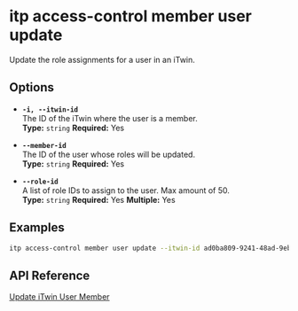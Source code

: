 # itp access-control member user update

Update the role assignments for a user in an iTwin.

## Options

- **`-i, --itwin-id`**  
  The ID of the iTwin where the user is a member.  
  **Type:** `string` **Required:** Yes

- **`--member-id`**  
  The ID of the user whose roles will be updated.  
  **Type:** `string` **Required:** Yes

- **`--role-id`**  
  A list of role IDs to assign to the user. Max amount of 50.  
  **Type:** `string` **Required:** Yes **Multiple:** Yes

## Examples

```bash
itp access-control member user update --itwin-id ad0ba809-9241-48ad-9eb0-c8038c1a1d51 --member-id 69e0284a-1331-4462-9c83-9cdbe2bdaa7f --role-id 63e3533c-eb6d-48ee-a2b3-3a6c724340f2 --role-id e968b640-02c4-41ef-b4f0-935918a82af3
```

## API Reference

[Update iTwin User Member](https://developer.bentley.com/apis/access-control-v2/operations/update-itwin-user-member/)